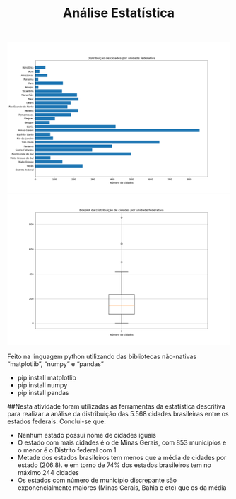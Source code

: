 <h1 align="center"> Análise Estatística </h1> 
<img>
<p align="center">
  <img src="images/G1.png" title="hover text" alt="accessibility text">
  <img src="images/G2.png" title="hover text" alt="accessibility text">
</p>

Feito na linguagem python utilizando das bibliotecas não-nativas “matplotlib”, “numpy” e “pandas”
<ul>
  <li> pip install matplotlib </li>
  <li> pip install numpy      </li>
  <li> pip install pandas     </li>
</ul>
##Nesta atividade foram utilizadas as ferramentas da estatística descritiva para realizar a análise da distribuição das 5.568 cidades brasileiras entre os estados federais. Conclui-se que:
<ul>
  <li>Nenhum estado possui nome de cidades iguais</li>

  <li>O estado com mais cidades é o de Minas Gerais, com 853 municípios e o menor é o Distrito federal com 1</li>

  <li>Metade dos estados brasileiros tem menos que a média de cidades por estado (206.8). e em torno de 74% dos estados brasileiros tem no máximo 244 cidades</li>

  <li>Os estados com número de município discrepante são exponencialmente maiores (Minas Gerais, Bahia e etc) que os da média</li>
</ul>
